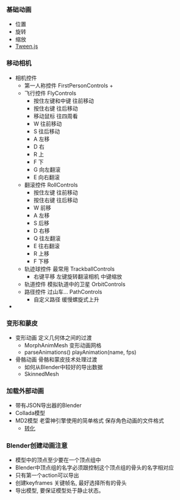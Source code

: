 ### 基础动画
+ 位置
+ 旋转
+ 缩放
+ [Tween.js](https://github.com/sole/tween.js/)

### 移动相机
+ 相机控件
    + 第一人称控件 FirstPersonControls
        + 
    + 飞行控件 FlyControls
        + 按住左键和中键 往前移动
        + 按住右键 往后移动
        + 移动鼠标 往四周看
        + W 往前移动
        + S 往后移动
        + A 左移
        + D 右
        + R 上
        + F 下
        + G 向左翻滚
        + E 向右翻滚
    + 翻滚控件 RollControls
        + 按住左键 往前移动
        + 按住右键 往后移动
        + W 前移
        + A 左移
        + S 后移
        + D 右移
        + Q 往左翻滚
        + E 往右翻滚
        + R 上移
        + F 下移
    + 轨迹球控件 最常用 TrackballControls
        + 右键平移 左键旋转翻滚相机 中键缩放
    + 轨道控件 模拟轨道中的卫星 OrbitControls
    + 路径控件 过山车... PathControls
        + 自定义路径 缓慢螺旋式上升
+ 

### 变形和蒙皮
+ 变形动画 定义几何体之间的过渡
    + MorphAnimMesh 变形动画网格
    + parseAnimations() playAnimation(name, fps)
+ 骨骼动画 骨骼和蒙皮技术处理过渡
    + 如何从Blender中较好的导出数据
    + SkinnedMesh 

### 加载外部动画
+ 带有JSON导出器的Blender
+ Collada模型
+ MD2模型 老雷神引擎使用的简单格式  保存角色动画的文件格式
    + [转化](http://oos.moxiecode.com/js_webgl/md2_converter/)

### Blender创建动画注意
+ 模型中的顶点至少要在一个顶点组中
+ Blender中顶点组的名字必须跟控制这个顶点组的骨头的名字相对应
+ 只有第一个action可以导出
+ 创建keyframes 关键帧名, 最好选择所有的骨头
+ 导出模型, 要保证模型处于静止状态。